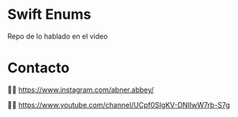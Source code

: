 # Swift Enums

Repo de lo hablado en el video

# Contacto

📸✨ https://www.instagram.com/abner.abbey/

🎥✨ https://www.youtube.com/channel/UCpf0SIgKV-DNIIwW7rb-S7g
